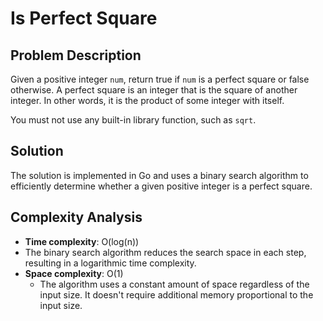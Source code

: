 # Is Perfect Square

## Problem Description

Given a positive integer `num`, return true if `num` is a perfect square or false otherwise. A perfect square is an integer that is the square of another integer. In other words, it is the product of some integer with itself.

You must not use any built-in library function, such as `sqrt`.

## Solution

The solution is implemented in Go and uses a binary search algorithm to efficiently determine whether a given positive integer is a perfect square.

## Complexity Analysis
- **Time complexity**: O(log(n))
 - The binary search algorithm reduces the search space in each step, resulting in a logarithmic time complexity.
- **Space complexity**: O(1)
    - The algorithm uses a constant amount of space regardless of the input size. It doesn't require additional memory proportional to the input size.